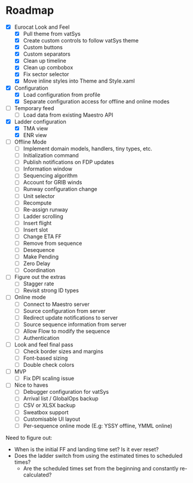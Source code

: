 # Roadmap

- [X] Eurocat Look and Feel
    - [X] Pull theme from vatSys
    - [X] Create custom controls to follow vatSys theme
    - [X] Custom buttons
    - [X] Custom separators
    - [X] Clean up timeline
    - [X] Clean up combobox
    - [X] Fix sector selector
    - [X] Move inline styles into Theme and Style.xaml

- [X] Configuration
    - [X] Load configuration from profile
    - [X] Separate configuration access for offline and online modes

- [ ] Temporary feed
    - [ ] Load data from existing Maestro API

- [X] Ladder configuration
    - [X] TMA view
    - [X] ENR view

- [ ] Offline Mode
    - [ ] Implement domain models, handlers, tiny types, etc.
    - [ ] Initialization command
    - [ ] Publish notifications on FDP updates
    - [ ] Information window
    - [ ] Sequencing algorithm
    - [ ] Account for GRIB winds
    - [ ] Runway configuration change
    - [ ] Unit selector
    - [ ] Recompute
    - [ ] Re-assign runway
    - [ ] Ladder scrolling
    - [ ] Insert flight
    - [ ] Insert slot
    - [ ] Change ETA FF
    - [ ] Remove from sequence 
    - [ ] Desequence
    - [ ] Make Pending
    - [ ] Zero Delay
    - [ ] Coordination

- [ ] Figure out the extras
    - [ ] Stagger rate
    - [ ] Revisit strong ID types

- [ ] Online mode
    - [ ] Connect to Maestro server
    - [ ] Source configuration from server
    - [ ] Redirect update notifications to server
    - [ ] Source sequence information from server
    - [ ] Allow Flow to modify the sequence
    - [ ] Authentication

- [ ] Look and feel final pass
    - [ ] Check border sizes and margins
    - [ ] Font-based sizing
    - [ ] Double check colors

- [ ] MVP
    - [ ] Fix DPI scaling issue

- [ ] Nice to haves
    - [ ] Debugger configuration for vatSys
    - [ ] Arrival list / GlobalOps backup
    - [ ] CSV or XLSX backup
    - [ ] Sweatbox support
    - [ ] Customisable UI layout
    - [ ] Per-sequence online mode (E.g: YSSY offline, YMML online)

Need to figure out:
- When is the initial FF and landing time set? Is it ever reset?
- Does the ladder switch from using the estimated times to scheduled times?
    - Are the scheduled times set from the beginning and constantly re-calculated?
    